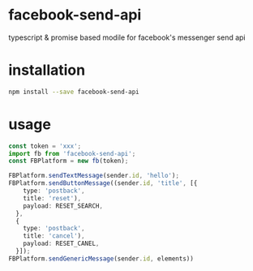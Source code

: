 # facebook-send-api
typescript &amp; promise based modile for facebook's messenger send api

# installation
````bash
npm install --save facebook-send-api
````

# usage
````typescript
const token = 'xxx';
import fb from 'facebook-send-api';
const FBPlatform = new fb(token);

FBPlatform.sendTextMessage(sender.id, 'hello');
FBPlatform.sendButtonMessage((sender.id, 'title', [{
    type: 'postback',
    title: 'reset'),
    payload: RESET_SEARCH,
  },
  {
    type: 'postback',
    title: 'cancel'),
    payload: RESET_CANEL,
  }]);
FBPlatform.sendGenericMessage(sender.id, elements))
````

